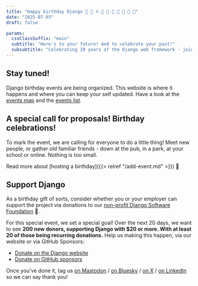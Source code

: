 ```yaml
---
title: "Happy birthday Django 🎂 🥳 ☺️ 🎁 🌈 🚀 💝 🤗 🦄 🎨"
date: "2025-07-03"
draft: false

params:
  cssClassSuffix: "main"
  subtitle: "Here's to your future! And to celebrate your past!"
  subsubtitle: "Celebrating 20 years of the Django web framework - join or initiate a local birthday event, and check out special online events."
---
```


## Stay tuned!

Django birthday events are being organized. This website is where it happens and where you can keep your self updated. Have a look at the [events map](#map) and the [events list](#events).

## A special call for proposals! Birthday celebrations!

To mark the event, we are calling for everyone to do a little thing! Meet new people, or gather old familiar friends - down at the pub, in a park, at your school or online. Nothing is too small.

Read more about [hosting a birthday]({{< relref "/add-event.md" >}}) 🎂

## Support Django

As a birthday gift of sorts, consider whether you or your employer can support the project via donations to our [non-profit Django Software Foundation](https://www.djangoproject.com/foundation/) 🫶.

For this special event, we set a special goal! Over the next 20 days, we want to see **200 new donors, supporting Django with $20 or more. With at least 20 of those being recurring donations.** Help us making this happen, via our website or via GitHub Sponsors:

* [Donate on the Django website](https://www.djangoproject.com/fundraising/)
* [Donate on GitHub sponsors](https://github.com/sponsors/django)

Once you’ve done it, tag us [on Mastodon](https://fosstodon.org/@django) / [on Bluesky](https://bsky.app/profile/djangoproject.com) / [on X](https://x.com/djangoproject) / [on LinkedIn](https://www.linkedin.com/company/django-software-foundation/) so we can say thank you!
